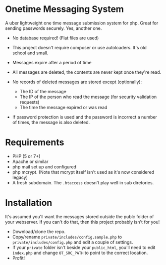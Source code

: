# Onetime Messaging System
A uber lightweight one time message submission system for php. Great for sending passwords securely.
Yes, another one.

* No database required! (Flat files are used)
* This project doesn't require composer or use autoloaders. It's old school and small.
* Messages expire after a period of time
* All messages are deleted, the contents are never kept once they're read.
* No records of deleted messages are stored except (optionally):
  * The ID of the message
  * The IP of the person who read the message (for security validation requests)
  * The time the message expired or was read

* If password protection is used and the password is incorrect a number of times, the message is also deleted.


# Requirements

* PHP (5 or 7+)
* Apache or similar
* php mail set up and configured
* php mcrypt. (Note that mcrypt itself isn't used as it's now considered legacy)
* A fresh subdomain. The `.htaccess` doesn't play well in sub diretories.

# Installation

It's assumed you'll want the messages stored outside the publc folder of your webserver. If you can't do that, then this project probably isn't for you!

* Download/clone the repo.
* Copy/rename `private/includes/config.sample.php` to `private/includes/config.php` and edit a couple of settings.
* If your `private` folder isn't beside your `public_html`, you'll need to edit `index.php` and change `OT_SRC_PATH` to point to the correct location.
* Profit!




